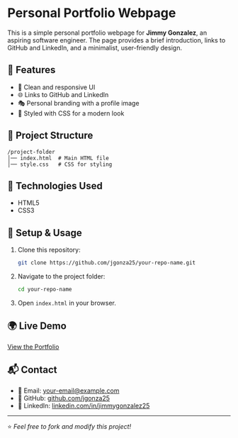 # Personal Portfolio Webpage

This is a simple personal portfolio webpage for **Jimmy Gonzalez**, an aspiring software engineer. The page provides a brief introduction, links to GitHub and LinkedIn, and a minimalist, user-friendly design.

## 🚀 Features

- 🎨 Clean and responsive UI
- 🌐 Links to GitHub and LinkedIn
- 🎭 Personal branding with a profile image
- 🎨 Styled with CSS for a modern look

## 📂 Project Structure

```
/project-folder
│── index.html  # Main HTML file
│── style.css   # CSS for styling
```

## 📜 Technologies Used

- HTML5
- CSS3

## 🔧 Setup & Usage

1. Clone this repository:
   ```bash
   git clone https://github.com/jgonza25/your-repo-name.git
   ```
2. Navigate to the project folder:
   ```bash
   cd your-repo-name
   ```
3. Open `index.html` in your browser.

## 🌍 Live Demo

[View the Portfolio](https://your-live-demo-link.com)

## 📬 Contact

- 📧 Email: your-email@example.com
- 🐙 GitHub: [github.com/jgonza25](https://github.com/jgonza25)
- 💼 LinkedIn: [linkedin.com/in/jimmygonzalez25](https://linkedin.com/in/jimmygonzalez25)

---

⭐ *Feel free to fork and modify this project!*
